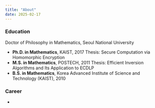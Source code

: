 ```yaml
---
title: "About"
date: 2025-02-17
---
```

### Education
Doctor of Philosophy in Mathematics, Seoul National University

- **Ph.D. in Mathematics**, KAIST, 2017
    Thesis: Secure Computation via Homomorphic Encryption
- **M.S. in Mathematics**, POSTECH, 2011
    Thesis: Efficient Inversion Algorithms and Its Application to ECDLP
- **B.S. in Mathematics**, Korea Advanced Institute of Science and Technology (KAIST), 2010


### Career
- 